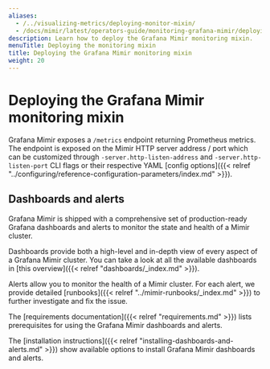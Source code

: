```yaml
---
aliases:
  - /../visualizing-metrics/deploying-monitor-mixin/
  - /docs/mimir/latest/operators-guide/monitoring-grafana-mimir/deploying-monitoring-mixin/
description: Learn how to deploy the Grafana Mimir monitoring mixin.
menuTitle: Deploying the monitoring mixin
title: Deploying the Grafana Mimir monitoring mixin
weight: 20
---
```


# Deploying the Grafana Mimir monitoring mixin

Grafana Mimir exposes a `/metrics` endpoint returning Prometheus metrics.
The endpoint is exposed on the Mimir HTTP server address / port which can be customized through `-server.http-listen-address` and `-server.http-listen-port` CLI flags or their respective YAML [config options]({{< relref "../configuring/reference-configuration-parameters/index.md" >}}).

## Dashboards and alerts

Grafana Mimir is shipped with a comprehensive set of production-ready Grafana dashboards and alerts to monitor the state and health of a Mimir cluster.

Dashboards provide both a high-level and in-depth view of every aspect of a Grafana Mimir cluster.
You can take a look at all the available dashboards in [this overview]({{< relref "dashboards/_index.md" >}}).

Alerts allow you to monitor the health of a Mimir cluster. For each alert, we provide detailed [runbooks]({{< relref "../mimir-runbooks/_index.md" >}}) to further investigate and fix the issue.

The [requirements documentation]({{< relref "requirements.md" >}}) lists prerequisites for using the Grafana Mimir dashboards and alerts.

The [installation instructions]({{< relref "installing-dashboards-and-alerts.md" >}}) show available options to install Grafana Mimir dashboards and alerts.
